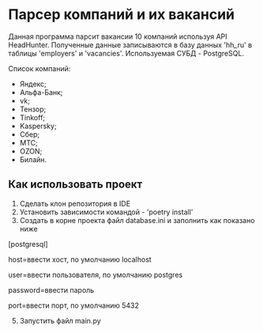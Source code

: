 # Парсер компаний и их вакансий

Данная программа парсит вакансии 10 компаний используя API HeadHunter.
Полученные данные записываются в базу данных 'hh_ru' в таблицы 'employers' и 'vacancies'.
Используемая СУБД - PostgreSQL.

Список компаний:
  - Яндекс;
  - Альфа-Банк;
  - vk;
  - Тензор;
  - Tinkoff;
  - Kaspersky;
  - Сбер;
  - MTC;
  - OZON;
  - Билайн.

## Как использовать проект

1. Сделать клон репозитория в IDE
2. Установить зависимости командой - 'poetry install'
3. Создать в корне проекта файл database.ini и заполнить как показано ниже


[postgresql]

host=ввести хост, по умолчанию localhost

user=ввести пользователя, по умолчанию postgres

password=ввести пароль

port=ввести порт, по умолчанию 5432


5. Запустить файл main.py
